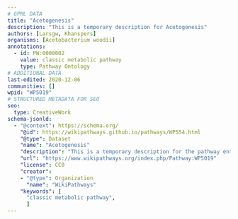 ```yaml
---
# GPML DATA
title: "Acetogenesis"
description: "This is a temporary description for Acetogenesis"
authors: [Larsgw, Khanspers]
organisms: [Acetobacterium woodii]
annotations:
  - id: PW:0000002
    value: classic metabolic pathway
    type: Pathway Ontology
# ADDITIONAL DATA
last-edited: 2020-12-06
communities: []
wpid: "WP5019"
# STRUCTURED METADATA FOR SEO
seo:
  type: CreativeWork
schema-jsonld:
  - "@context": https://schema.org/
    "@id": https://wikipathways.github.io/pathways/WP554.html
    "@type": Dataset
    "name": "Acetogenesis"
    "description": "This is a temporary description for the pathway entitled: Acetogenesis"
    "url": "https://www.wikipathways.org/index.php/Pathway:WP5019"
    "license": CC0
    "creator":
    - "@type": Organization
      "name": "WikiPathways"
    "keywords": [
      "classic metabolic pathway",
      ]
---
```


